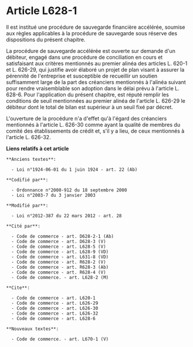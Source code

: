 # Article L628-1

Il est institué une procédure de sauvegarde financière accélérée, soumise aux règles applicables à la procédure de sauvegarde
sous réserve des dispositions du présent chapitre. 

La procédure de sauvegarde accélérée est ouverte sur demande d'un débiteur, engagé dans une procédure de conciliation en
cours et satisfaisant aux critères mentionnés au premier alinéa des articles L. 620-1 et L. 626-29, qui justifie avoir
élaboré un projet de plan visant à assurer la pérennité de l'entreprise et susceptible de recueillir un soutien suffisamment
large de la part des créanciers mentionnés à l'alinéa suivant pour rendre vraisemblable son adoption dans le délai prévu à
l'article L. 628-6. Pour l'application du présent chapitre, est réputé remplir les conditions de seuil mentionnées au premier
alinéa de l'article L. 626-29 le débiteur dont le total de bilan est supérieur à un seuil fixé par décret. 

L'ouverture de la procédure n'a d'effet qu'à l'égard des créanciers mentionnés à l'article L. 626-30 comme ayant la qualité
de membres du comité des établissements de crédit et, s'il y a lieu, de ceux mentionnés à l'article L. 626-32.

**Liens relatifs à cet article**

	**Anciens textes**:

	  - Loi n°1924-06-01 du 1 juin 1924 - art. 22 (Ab)

	**Codifié par**:

	  - Ordonnance n°2000-912 du 18 septembre 2000
	  - Loi n°2003-7 du 3 janvier 2003

	**Modifié par**:

	  - Loi n°2012-387 du 22 mars 2012 - art. 28

	**Cité par**:

	  - Code de commerce - art. D628-2-1 (Ab)
	  - Code de commerce - art. D628-3 (V)
	  - Code de commerce - art. L628-5 (V)
	  - Code de commerce - art. L628-9 (VD)
	  - Code de commerce - art. L631-8 (VD)
	  - Code de commerce - art. R628-2 (V)
	  - Code de commerce - art. R628-3 (Ab)
	  - Code de commerce - art. R628-4 (V)
	  - Code de commerce. - art. L628-2 (M)

	**Cite**:

	  - Code de commerce - art. L620-1
	  - Code de commerce - art. L626-29
	  - Code de commerce - art. L626-30
	  - Code de commerce - art. L626-32
	  - Code de commerce - art. L628-6

	**Nouveaux textes**:

	  - Code de commerce. - art. L670-1 (V)
